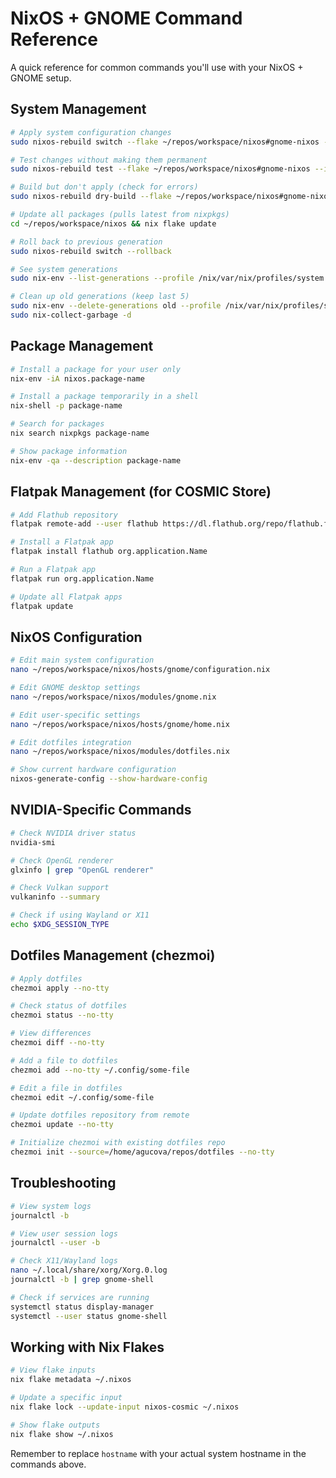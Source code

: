 # NixOS + GNOME Command Reference

A quick reference for common commands you'll use with your NixOS + GNOME setup.

## System Management

```bash
# Apply system configuration changes
sudo nixos-rebuild switch --flake ~/repos/workspace/nixos#gnome-nixos --impure

# Test changes without making them permanent
sudo nixos-rebuild test --flake ~/repos/workspace/nixos#gnome-nixos --impure

# Build but don't apply (check for errors)
sudo nixos-rebuild dry-build --flake ~/repos/workspace/nixos#gnome-nixos --impure

# Update all packages (pulls latest from nixpkgs)
cd ~/repos/workspace/nixos && nix flake update

# Roll back to previous generation
sudo nixos-rebuild switch --rollback

# See system generations
sudo nix-env --list-generations --profile /nix/var/nix/profiles/system

# Clean up old generations (keep last 5)
sudo nix-env --delete-generations old --profile /nix/var/nix/profiles/system
sudo nix-collect-garbage -d
```

## Package Management

```bash
# Install a package for your user only
nix-env -iA nixos.package-name

# Install a package temporarily in a shell
nix-shell -p package-name

# Search for packages
nix search nixpkgs package-name

# Show package information
nix-env -qa --description package-name
```

## Flatpak Management (for COSMIC Store)

```bash
# Add Flathub repository
flatpak remote-add --user flathub https://dl.flathub.org/repo/flathub.flatpakrepo

# Install a Flatpak app
flatpak install flathub org.application.Name

# Run a Flatpak app
flatpak run org.application.Name

# Update all Flatpak apps
flatpak update
```

## NixOS Configuration

```bash
# Edit main system configuration
nano ~/repos/workspace/nixos/hosts/gnome/configuration.nix

# Edit GNOME desktop settings
nano ~/repos/workspace/nixos/modules/gnome.nix

# Edit user-specific settings
nano ~/repos/workspace/nixos/hosts/gnome/home.nix

# Edit dotfiles integration
nano ~/repos/workspace/nixos/modules/dotfiles.nix

# Show current hardware configuration
nixos-generate-config --show-hardware-config
```

## NVIDIA-Specific Commands

```bash
# Check NVIDIA driver status
nvidia-smi

# Check OpenGL renderer
glxinfo | grep "OpenGL renderer"

# Check Vulkan support
vulkaninfo --summary

# Check if using Wayland or X11
echo $XDG_SESSION_TYPE
```

## Dotfiles Management (chezmoi)

```bash
# Apply dotfiles
chezmoi apply --no-tty

# Check status of dotfiles
chezmoi status --no-tty

# View differences
chezmoi diff --no-tty

# Add a file to dotfiles
chezmoi add --no-tty ~/.config/some-file

# Edit a file in dotfiles
chezmoi edit ~/.config/some-file

# Update dotfiles repository from remote
chezmoi update --no-tty

# Initialize chezmoi with existing dotfiles repo
chezmoi init --source=/home/agucova/repos/dotfiles --no-tty
```

## Troubleshooting

```bash
# View system logs
journalctl -b

# View user session logs
journalctl --user -b

# Check X11/Wayland logs
nano ~/.local/share/xorg/Xorg.0.log
journalctl -b | grep gnome-shell

# Check if services are running
systemctl status display-manager
systemctl --user status gnome-shell
```

## Working with Nix Flakes

```bash
# View flake inputs
nix flake metadata ~/.nixos

# Update a specific input
nix flake lock --update-input nixos-cosmic ~/.nixos

# Show flake outputs
nix flake show ~/.nixos
```

Remember to replace `hostname` with your actual system hostname in the commands above.